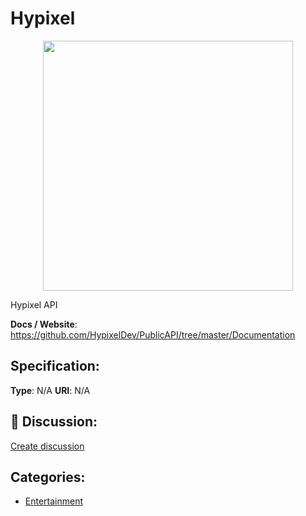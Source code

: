 # Hypixel
<p align="center">
    <img width="400" src="https://raw.githubusercontent.com/apis-list/apis-list/apis/hypixel/logo_256x256.png" />
</p>

Hypixel API

**Docs / Website**: https://github.com/HypixelDev/PublicAPI/tree/master/Documentation

## Specification:
**Type**:  N/A 
**URI**:  N/A 

## 💬 Discussion:
[Create discussion](link)

## Categories:
- [Entertainment](https://github.com/apis-list/apis-list#entertainment)





